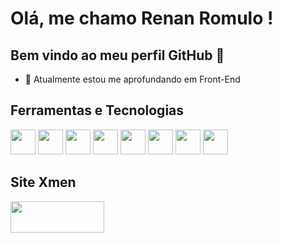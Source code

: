 # Olá, me chamo Renan Romulo ! 
## Bem vindo ao meu perfil GitHub 👋

- 🌱 Atualmente estou me aprofundando em Front-End

## Ferramentas e Tecnologias
<div>
<img loading="lazy" src="https://cdn.jsdelivr.net/gh/devicons/devicon/icons/git/git-original.svg" width="40" height="40"/>
<img src="https://user-images.githubusercontent.com/111816931/258663411-338b9c97-29a6-4372-875f-2afcf470c14f.jpg" width="40" height="40" />
<img src="https://cdn.jsdelivr.net/gh/devicons/devicon/icons/csharp/csharp-original.svg" width="40" height="40"/>
<img src="https://cdn.jsdelivr.net/gh/devicons/devicon/icons/html5/html5-original.svg" width="40" height="40"/>
<img src="https://cdn.jsdelivr.net/gh/devicons/devicon/icons/css3/css3-original.svg" width="40" height="40"/>
<img src="https://cdn.jsdelivr.net/gh/devicons/devicon/icons/javascript/javascript-original.svg" width="40" height="40"/>
<img src="https://cdn.jsdelivr.net/gh/devicons/devicon/icons/visualstudio/visualstudio-plain.svg" width="40" height="40"/>
<img src="https://cdn.jsdelivr.net/gh/devicons/devicon/icons/vscode/vscode-original.svg" width="40" height="40"/>
</div>

## Site Xmen
<a href="https://renanslv.github.io/ProjetoXMEN"> <img src="![logo](https://github.com/RenanSlv/ProjetoXMEN/assets/111816931/3b5acde5-8322-40f3-adb5-a874fa820997)" width="150" height="50"></a>
